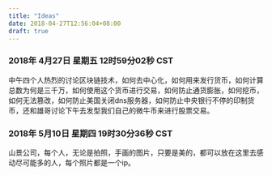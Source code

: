 ```yaml
---
title: "Ideas"
date: 2018-04-27T12:56:04+08:00
draft: true
---
```

### 2018年 4月27日 星期五 12时59分02秒 CST
中午四个人热烈的讨论区块链技术，如何去中心化，如何用来发行货币，如何计算总数为何是三千万，如何使用这个货币进行交易，如何防止通货膨胀，如何挖币，如何无法篡改，如何防止美国关闭dns服务器，如何防止中央银行不停的印制货币，还和雄哥讨论下午去发型我们自己的微牛币来进行股票交易。


### 2018年 5月10日 星期四 19时30分36秒 CST
山景公司，每个人，无论是拍照，手画的图片，只要是美的，都可以放在这里去感动尽可能多的人，每个照片都是一个ip。
